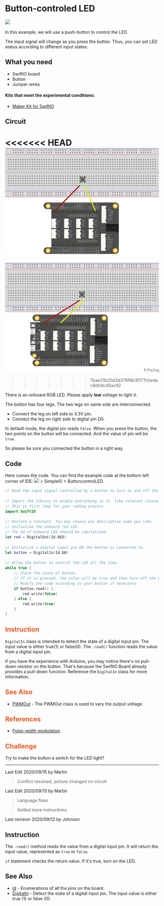 # Button-controled LED

![](https://gblobscdn.gitbook.com/assets%2F-MGOJWkptBbZ3bq0TpEw%2Fsync%2F7a31caa67b4783d87958a9eccb7d36f763b7b287.gif?alt=media)

In this example, we will use a push-button to control the LED.

The input signal will change as you press the button. Thus, you can set LED status according to different input states.

## What you need

* SwiftIO board
* Button
* Jumper wires

#### Kits that meet the experimental conditions: <a id="kits-that-meet-the-experimental-conditions"></a>

* ​[Maker Kit for SwiftIO](https://www.madmachine.io/product-page/maker-kit-for-swiftio)​

## Circuit

<<<<<<< HEAD
![](../../.gitbook/assets/ButtoncontrolLED/ButtoncontrolLED_bb.png)
=======
![](../../.gitbook/assets/ButtoncontrolLED/ButtoncontrolLED.png)
>>>>>>> 7bae31b20d3d376f9b3f177cbedec9d0dc45ac92

There is an onboard RGB LED. Please apply **low** voltage to light it.

The button has four legs. The two legs on same side are interconnected. 

- Connect the leg on left side to 3.3V pin. 
- Connect the leg on right side to digital pin D0.

In default mode, the digital pin reads `false`. When you press the button, the two points on the button will be connected. And the value of pin will be `true`.

So please be sure you connected the button in a right way. 

## Code

Here comes the code. You can find the example code at the bottom left corner of IDE: ![](../../.gitbook/assets/xnip2020-07-22_16-04-33.jpg) &gt; SimpleIO &gt; ButtoncontrolLED.

```swift
// Read the input signal controlled by a button to turn on and off the LED.

// Import the library to enable everything in it, like relevant classes and methods. 
// This is first step for your coding process.
import SwiftIO

// Declare a constant. You may choose any descriptive name you like. 
// Initialize the onboard red LED. 
// The Id of onboard LED should be capitalized.
let red = DigitalOut(Id.RED)

// Initialize a digital input pin D0 the button is connected to.
let button = DigitalIn(Id.D0)

// Allow the button to control the LED all the time.
while true {
    // Check the state of button. 
    // If it is pressed, the value will be true and then turn off the LED.
    // Modify the code according to your button if necessary.
    if button.read() {
        red.write(false)
    } else {
        red.write(true)
    }
}

```
## <span style="color:#EA5823;font-weight:700">Instruction</span>

`DigitalIn` class is intended to detect the state of a digital input pin. The input value is either true(1) or false(0). The `.read()` function reads the value from a digital input pin.

If you have the experience with Arduino, you may notice there's no pull-down resistor on the button. That's because the SwiftIO Board already provides a pull-down function. Reference the `DigitalIn` class for more information.

## <span style="color:#EA5823;font-weight:700">See Also</span>
- [PWMOut](https://swiftioapi.madmachine.io/Classes/PWMOut.html) - The PWMOut class is used to vary the output voltage

## <span style="color:#EA5823;font-weight:700">References</span>

- [Pulse-width modulation](https://en.wikipedia.org/wiki/Pulse-width_modulation)

## <span style="color:#EA5823;font-weight:700">Challenge</span>

Try to make the button a switch for the LED light?

---
Last Edit 2020/09/15 by Martin

> Conflict resolved, picture changed on circuit

Last Edit 2020/09/13 by Martin

> Language fixes
>
> Added more instructions

Last revision 2020/09/12 by Johnson

## Instruction

The `.read()` method reads the value from a digital input pin. It will return the input value, represented as `true` or `false`.

`if` statement checks the return value. If it's true, turn on the LED.

## See Also

* [Id](https://swiftioapi.madmachine.io/Enums/Id.html) - Enumerations of all the pins on the board.
* [DigitalIn](https://swiftioapi.madmachine.io/Classes/DigitalIn.html) - Detect the state of a digital input pin. The input value is either true \(1\) or false \(0\).

